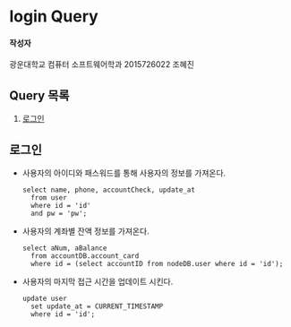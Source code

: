 # login Query

#### 작성자

광운대학교 컴퓨터 소프트웨어학과 2015726022 조혜진

## Query 목록

1. [로그인](#1)

<a name="1"></a>

## 로그인

- 사용자의 아이디와 패스워드를 통해 사용자의 정보를 가져온다.

  ```mysql
  select name, phone, accountCheck, update_at 
    from user 
    where id = 'id' 
    and pw = 'pw';
  ```

- 사용자의 계좌별 잔액 정보를 가져온다.

  ```mysql
  select aNum, aBalance 
    from accountDB.account_card 
    where id = (select accountID from nodeDB.user where id = 'id');
  ```

- 사용자의 마지막 접근 시간을 업데이트 시킨다.

  ```mysql
  update user 
    set update_at = CURRENT_TIMESTAMP 
    where id = 'id';
  ```
